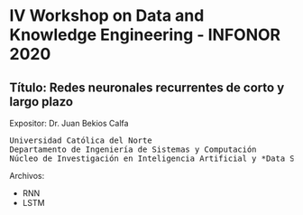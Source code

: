 # IV Workshop on Data and Knowledge Engineering - INFONOR 2020
## **Título:** Redes neuronales recurrentes de corto y largo plazo

Expositor: Dr. Juan Bekios Calfa


<pre>Universidad Católica del Norte
Departamento de Ingeniería de Sistemas y Computación
Núcleo de Investigación en Inteligencia Artificial y *Data Science*
</pre>

Archivos: 

* RNN
* LSTM
